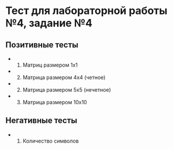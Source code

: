#  Тест для лабораторной работы №4, задание №4

## Позитивные тесты
- 1. Матриц размером 1х1  
- 2. Матрица размером 4х4 (четное)  
- 2. Матрица размером 5х5 (нечетное)  
- 3. Матрица размером 10х10  


## Негативные тесты
- 1. Количество символов 